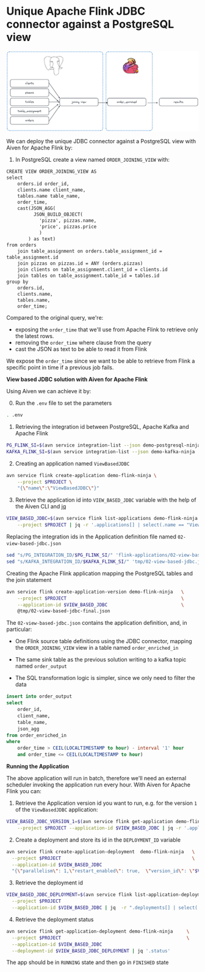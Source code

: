 Unique Apache Flink JDBC connector against a PostgreSQL view
============================================================

![JDBC with View](/img/jdbc-with-view.png)

We can deploy the unique JDBC connector against a PostgreSQL view with Aiven for Apache Flink by:

1. In PostgreSQL create a view named `ORDER_JOINING_VIEW` with:

```
CREATE VIEW ORDER_JOINING_VIEW AS
select 
	orders.id order_id,
	clients.name client_name,
	tables.name table_name,
    order_time,
	cast(JSON_AGG(
          JSON_BUILD_OBJECT( 
            'pizza', pizzas.name,
            'price', pizzas.price
            )
        ) as text)
from orders 
	join table_assignment on orders.table_assignment_id = table_assignment.id
	join pizzas on pizzas.id = ANY (orders.pizzas)
	join clients on table_assignment.client_id = clients.id
	join tables on table_assignment.table_id = tables.id
group by 
    orders.id,
    clients.name,
    tables.name,
    order_time;
```

Compared to the original query, we're:
* exposing the `order_time` that we'll use from Apache Flink to retrieve only the latest rows. 
* removing the `order_time` where clause from the query
* cast the JSON as text to be able to read it from Flink

We expose the `order_time` since we want to be able to retrieve from Flink a specific point in time if a previous job fails.

**View based JDBC solution with Aiven for Apache Flink**

Using Aiven we can achieve it by:

0. Run the `.env` file to set the parameters

```bash
. .env
```


1. Retrieving the integration id between PostgreSQL, Apache Kafka and Apache Flink

```bash
PG_FLINK_SI=$(avn service integration-list --json demo-postgresql-ninja | jq -r '.[] | select(.dest == "demo-flink-ninja").service_integration_id')
KAFKA_FLINK_SI=$(avn service integration-list --json demo-kafka-ninja | jq -r '.[] | select(.dest == "demo-flink-ninja").service_integration_id')
```

2. Creating an application named `ViewBasedJDBC`

```bash
avn service flink create-application demo-flink-ninja \
    --project $PROJECT \
    "{\"name\":\"ViewBasedJDBC\"}"
```

3. Retrieve the application id into `VIEW_BASED_JDBC` variable with the help of the Aiven CLI and [jq](https://jqlang.github.io/jq/)

```bash
VIEW_BASED_JDBC=$(avn service flink list-applications demo-flink-ninja   \
    --project $PROJECT | jq -r '.applications[] | select(.name == "ViewBasedJDBC").id')
```

Replacing the integration ids in the Application definition file named `02-view-based-jdbc.json`

```bash
sed "s/PG_INTEGRATION_ID/$PG_FLINK_SI/" 'flink-applications/02-view-based-jdbc.json' > tmp/02-view-based-jdbc.json
sed "s/KAFKA_INTEGRATION_ID/$KAFKA_FLINK_SI/" 'tmp/02-view-based-jdbc.json' > tmp/02-view-based-jdbc-final.json
```


Creating the Apache Flink application mapping the PostgreSQL tables and the join statement

```bash
avn service flink create-application-version demo-flink-ninja   \
    --project $PROJECT                                          \
    --application-id $VIEW_BASED_JDBC                           \
    @tmp/02-view-based-jdbc-final.json
```

The `02-view-based-jdbc.json` contains the application definition, and, in particular:

* One Flink source table definitions using the JDBC connector, mapping the `ORDER_JOINING_VIEW` view in a table named `order_enriched_in`
* The same sink table as the previous solution writing to a kafka topic named `order_output`


* The SQL transformation logic is simpler, since we only need to filter the data

```sql
insert into order_output
select 
    order_id, 
    client_name, 
    table_name, 
    json_agg 
from order_enriched_in 
where 
    order_time > CEIL(LOCALTIMESTAMP to hour) - interval '1' hour 
    and order_time <= CEIL(LOCALTIMESTAMP to hour)
``` 

**Running the Application**

The above application will run in batch, therefore we'll need an external scheduler invoking the application run every hour. With Aiven for Apache Flink you can:

1. Retrieve the Application version id you want to run, e.g. for the version `1` of the `ViewBasedJDBC` application:

```bash
VIEW_BASED_JDBC_VERSION_1=$(avn service flink get-application demo-flink-ninja \
    --project $PROJECT --application-id $VIEW_BASED_JDBC | jq -r '.application_versions[] | select(.version == 1).id')
```

2. Create a deployment and store its id in the `DEPLOYMENT_ID` variable

```bash
avn service flink create-application-deployment  demo-flink-ninja   \
  --project $PROJECT                                                \
  --application-id $VIEW_BASED_JDBC                                      \
  "{\"parallelism\": 1,\"restart_enabled\": true,  \"version_id\": \"$VIEW_BASED_JDBC_VERSION_1\"}"
```

3. Retrieve the deployment id

```bash
VIEW_BASED_JDBC_DEPLOYMENT=$(avn service flink list-application-deployments demo-flink-ninja     \
  --project $PROJECT                                                                        \
  --application-id $VIEW_BASED_JDBC | jq  -r ".deployments[] | select(.version_id == \"$VIEW_BASED_JDBC_VERSION_1\").id")                                
```

4. Retrieve the deployment status

```bash
avn service flink get-application-deployment demo-flink-ninja     \
  --project $PROJECT                                              \
  --application-id $VIEW_BASED_JDBC                                    \
  --deployment-id $VIEW_BASED_JDBC_DEPLOYMENT | jq '.status'
```

The app should be in `RUNNING` state and then go in `FINISHED` state